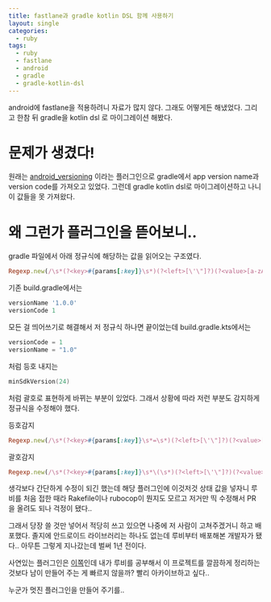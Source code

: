 ```yaml
---
title: fastlane과 gradle kotlin DSL 함께 사용하기
layout: single
categories:
  - ruby
tags:
  - ruby
  - fastlane
  - android
  - gradle
  - gradle-kotlin-dsl
---
```

android에 fastlane을 적용하려니 자료가 많지 않다. 그래도 어떻게든 해냈었다.
그리고 한참 뒤 gradle을 kotlin dsl 로 마이그레이션 해봤다.


# 문제가 생겼다!

원래는 [android_versioning](https://github.com/otkmnb2783/fastlane-plugin-android_versioning)
이라는 플러그인으로 gradle에서 app version name과 version code를 가져오고 있었다.
그런데 gradle kotlin dsl로 마이그레이션하고 나니 이 값들을 못 가져왔다.

# 왜 그런가 플러그인을 뜯어보니..
gradle 파일에서 아래 정규식에 해당하는 값을 읽어오는 구조였다.
```ruby
Regexp.new(/\s*(?<key>#{params[:key]}\s*)(?<left>[\'\"]?)(?<value>[a-zA-Z0-9\.\_]*)(?<right>[\'\"]?)(?<comment>.*)/)
```

기존 build.gradle에서는

```groovy
versionName '1.0.0'
versionCode 1
```

모든 걸 띄어쓰기로 해결해서 저 정규식 하나면 끝이었는데 build.gradle.kts에서는

```kotlin
versionCode = 1
versionName = "1.0"
```

처럼 등호 내지는

```kotlin
minSdkVersion(24)
```

처럼 괄호로 표현하게 바뀌는 부분이 있었다. 그래서 상황에 따라 저런 부분도 감지하게 정규식을 수정해야 했다.


등호감지
```ruby
Regexp.new(/\s*(?<key>#{params[:key]}\s*=\s*)(?<left>[\'\"]?)(?<value>[a-zA-Z0-9\.\_]*)(?<right>[\'\"]?)(?<comment>.*)/)
```

괄호감지
```ruby
Regexp.new(/\s*(?<key>#{params[:key]}\s*\(\s*)(?<left>[\'\"]?)(?<value>[a-zA-Z0-9\.\_]*)(?<right>[\'\"]?)(?<comment>.*\).*)/)
```

생각보다 간단하게 수정이 되긴 했는데 해당 플러그인에 이것저것 상태 값을 넣자니
루비를 처음 접한 때라 Rakefile이나 rubocop이 뭔지도 모르고 저거만 띡 수정해서 PR을 올려도 되나 걱정이 됐다..

그래서 당장 쓸 것만 넣어서 적당히 쓰고 있으면 나중에 저 사람이 고쳐주겠거니 하고 배포했다.
졸지에 안드로이드 라이브러리는 하나도 없는데 루비부터 배포해본 개발자가 됐다..
아무튼 그렇게 지나갔는데 벌써 1년 전이다.

사연있는 플러그인은 [이쪽](https://github.com/zmunm/fastlane-plugin-android-versioning-kts)인데
내가 루비를 공부해서 이 프로젝트를 깔끔하게 정리하는 것보다 남이 만들어 주는 게 빠르지 않을까?
빨리 아카이브하고 싶다..

누군가 멋진 플러그인을 만들어 주기를..
